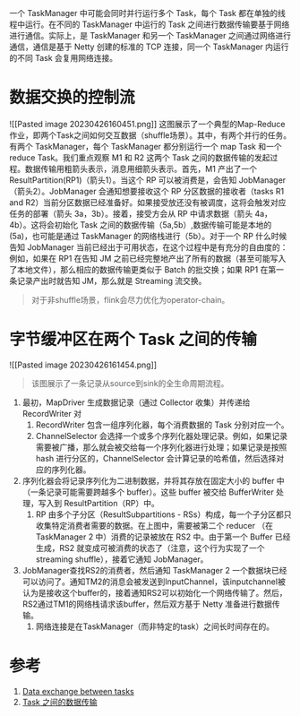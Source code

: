 一个 TaskManager 中可能会同时并行运行多个 Task，每个 Task 都在单独的线程中运行。在不同的 TaskManager 中运行的 Task 之间进行数据传输要基于网络进行通信。实际上，是 TaskManager 和另一个 TaskManager 之间通过网络进行通信，通信是基于 Netty 创建的标准的 TCP 连接，同一个 TaskManager 内运行的不同 Task 会复用网络连接。

# 数据交换的控制流

![[Pasted image 20230426160451.png]]
这图展示了一个典型的Map-Reduce作业，即两个Task之间如何交互数据（shuffle场景）。其中，有两个并行的任务。有两个 TaskManager，每个 TaskManager 都分别运行一个 map Task 和一个 reduce Task。我们重点观察 M1 和 R2 这两个 Task 之间的数据传输的发起过程。数据传输用粗箭头表示，消息用细箭头表示。首先，M1 产出了一个 ResultPartition(RP1)（箭头1）。当这个 RP 可以被消费是，会告知 JobManager（箭头2）。JobManager 会通知想要接收这个 RP 分区数据的接收者（tasks R1 and R2）当前分区数据已经准备好。如果接受放还没有被调度，这将会触发对应任务的部署（箭头 3a，3b）。接着，接受方会从 RP 中请求数据（箭头 4a，4b）。这将会初始化 Task 之间的数据传输（5a,5b）,数据传输可能是本地的(5a)，也可能是通过 TaskManager 的网络栈进行（5b）。对于一个 RP 什么时候告知 JobManager 当前已经出于可用状态，在这个过程中是有充分的自由度的：例如，如果在 RP1 在告知 JM 之前已经完整地产出了所有的数据（甚至可能写入了本地文件），那么相应的数据传输更类似于 Batch 的批交换；如果 RP1 在第一条记录产出时就告知 JM，那么就是 Streaming 流交换。

> 对于非shuffle场景，flink会尽力优化为operator-chain。

# 字节缓冲区在两个 Task 之间的传输
![[Pasted image 20230426161454.png]]
> 该图展示了一条记录从source到sink的全生命周期流程。

1. 最初，MapDriver 生成数据记录（通过 Collector 收集）并传递给 RecordWriter 对
	1. RecordWriter 包含一组序列化器，每个消费数据的 Task 分别对应一个。
	2. ChannelSelector 会选择一个或多个序列化器处理记录。例如，如果记录需要被广播，那么就会被交给每一个序列化器进行处理；如果记录是按照 hash 进行分区的，ChannelSelector 会计算记录的哈希值，然后选择对应的序列化器。
2. 序列化器会将记录序列化为二进制数据，并将其存放在固定大小的 buffer 中（一条记录可能需要跨越多个 buffer）。这些 buffer 被交给 BufferWriter 处理，写入到 ResultPartition（RP）中。
	1. RP 由多个子分区（ResultSubpartitions - RSs）构成，每一个子分区都只收集特定消费者需要的数据。在上图中，需要被第二个 reducer （在 TaskManager 2 中）消费的记录被放在 RS2 中。由于第一个 Buffer 已经生成，RS2 就变成可被消费的状态了（注意，这个行为实现了一个 streaming shuffle），接着它通知 JobManager。
3. JobManager查找RS2的消费者，然后通知 TaskManager 2 一个数据块已经可以访问了。通知TM2的消息会被发送到InputChannel，该inputchannel被认为是接收这个buffer的，接着通知RS2可以初始化一个网络传输了。然后，RS2通过TM1的网络栈请求该buffer，然后双方基于 Netty 准备进行数据传输。
	1. 网络连接是在TaskManager（而非特定的task）之间长时间存在的。


# 参考
1. [Data exchange between tasks](https://cwiki.apache.org/confluence/display/FLINK/Data+exchange+between+tasks)
2. [Task 之间的数据传输](https://blog.jrwang.me/2019/flink-source-code-data-exchange/)